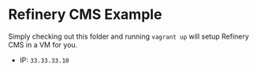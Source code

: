 # Refinery CMS Example

Simply checking out this folder and running `vagrant up` will
setup Refinery CMS in a VM for you.

  * IP: `33.33.33.10`
